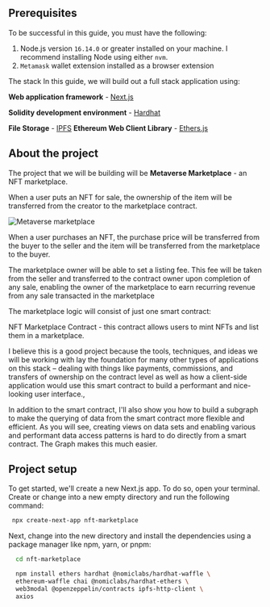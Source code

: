 ## Prerequisites
To be successful in this guide, you must have the following:

1. Node.js version `16.14.0` or greater installed on your machine. I recommend installing Node using either `nvm`.
2. `Metamask` wallet extension installed as a browser extension

The stack
In this guide, we will build out a full stack application using:

**Web application framework** - [Next.js](https://nextjs.org/)

**Solidity development environment** - [Hardhat](https://hardhat.org/)

**File Storage** - [IPFS]()
**Ethereum Web Client Library** - [Ethers.js](https://docs.ethers.io/v5/)

## About the project

The project that we will be building will be **Metaverse Marketplace** - an NFT marketplace.

When a user puts an NFT for sale, the ownership of the item will be transferred from the creator to the marketplace contract.

![Metaverse marketplace](https://res.cloudinary.com/practicaldev/image/fetch/s--1d8ljara--/c_limit%2Cf_auto%2Cfl_progressive%2Cq_auto%2Cw_880/https://dev-to-uploads.s3.amazonaws.com/uploads/articles/lx8avrmuwqswx9roub2g.png)

When a user purchases an NFT, the purchase price will be transferred from the buyer to the seller and the item will be transferred from the marketplace to the buyer.

The marketplace owner will be able to set a listing fee. This fee will be taken from the seller and transferred to the contract owner upon completion of any sale, enabling the owner of the marketplace to earn recurring revenue from any sale transacted in the marketplace

The marketplace logic will consist of just one smart contract:

NFT Marketplace Contract - this contract allows users to mint NFTs and list them in a marketplace.

I believe this is a good project because the tools, techniques, and ideas we will be working with lay the foundation for many other types of applications on this stack – dealing with things like payments, commissions, and transfers of ownership on the contract level as well as how a client-side application would use this smart contract to build a performant and nice-looking user interface.,

In addition to the smart contract, I'll also show you how to build a subgraph to make the querying of data from the smart contract more flexible and efficient. As you will see, creating views on data sets and enabling various and performant data access patterns is hard to do directly from a smart contract. The Graph makes this much easier.

## Project setup
To get started, we'll create a new Next.js app. To do so, open your terminal. Create or change into a new empty directory and run the following command:
```sh
 npx create-next-app nft-marketplace
```
Next, change into the new directory and install the dependencies using a package manager like npm, yarn, or pnpm:
```sh
  cd nft-marketplace

  npm install ethers hardhat @nomiclabs/hardhat-waffle \
  ethereum-waffle chai @nomiclabs/hardhat-ethers \
  web3modal @openzeppelin/contracts ipfs-http-client \
  axios
```
